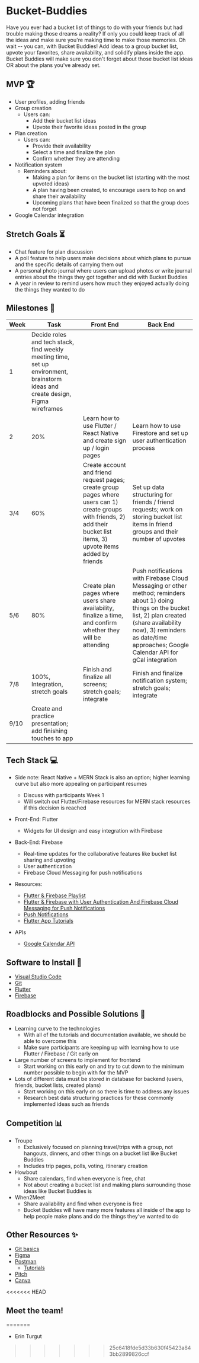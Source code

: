 # Bucket-Buddies

Have you ever had a bucket list of things to do with your friends but had trouble making those dreams a reality? If only you could keep track of all the ideas and make sure you're making time to make those memories. Oh wait -- you can, with Bucket Buddies! Add ideas to a group bucket list, upvote your favorites, share availability, and solidify plans inside the app. Bucket Buddies will make sure you don't forget about those bucket list ideas OR about the plans you've already set.

## MVP 🏆

- User profiles, adding friends
- Group creation
  - Users can:
    - Add their bucket list ideas
    - Upvote their favorite ideas posted in the group
- Plan creation
  - Users can:
    - Provide their availability
    - Select a time and finalize the plan
    - Confirm whether they are attending
- Notification system
  - Reminders about:
    - Making a plan for items on the bucket list (starting with the most upvoted ideas)
    - A plan having been created, to encourage users to hop on and share their availability
    - Upcoming plans that have been finalized so that the group does not forget
- Google Calendar integration

## Stretch Goals ⏳

- Chat feature for plan discussion
- A poll feature to help users make decisions about which plans to pursue and the specific details of carrying them out
- A personal photo journal where users can upload photos or write journal entries about the things they got together and did with Bucket Buddies
- A year in review to remind users how much they enjoyed actually doing the things they wanted to do

## Milestones 📆

| Week | Task        | Front End   | Back End |
| ---- | ----------- | ---------   | -------- |
| 1    | Decide roles and tech stack, find weekly meeting time, set up environment, brainstorm ideas and create design, Figma wireframes |  |  |
| 2    | 20% | Learn how to use Flutter / React Native and create sign up / login pages | Learn how to use Firestore and set up user authentication process |
| 3/4  | 60% | Create account and friend request pages; create group pages where users can 1) create groups with friends, 2) add their bucket list items, 3) upvote items added by friends | Set up data structuring for friends / friend requests; work on storing bucket list items in friend groups and their number of upvotes |
| 5/6  | 80% | Create plan pages where users share availability, finalize a time, and confirm whether they will be attending | Push notifications with Firebase Cloud Messaging or other method; reminders about 1) doing things on the bucket list, 2) plan created (share availability now), 3) reminders as date/time approaches; Google Calendar API for gCal integration |
| 7/8  | 100%, Integration, stretch goals | Finish and finalize all screens; stretch goals; integrate | Finish and finalize notification system; stretch goals; integrate |
| 9/10 | Create and practice presentation; add finishing touches to app |  |  |

## Tech Stack 💻

- Side note: React Native + MERN Stack is also an option; higher learning curve but also more appealing on participant resumes
  - Discuss with participants Week 1
  - Will switch out Flutter/Firebase resources for MERN stack resources if this decision is reached

- Front-End: Flutter
  - Widgets for UI design and easy integration with Firebase

- Back-End: Firebase
  - Real-time updates for the collaborative features like bucket list sharing and upvoting
  - User authentication
  - Firebase Cloud Messaging for push notifications

- Resources:
  - [Flutter & Firebase Playlist](https://www.youtube.com/playlist?list=PL4cUxeGkcC9j--TKIdkb3ISfRbJeJYQwC)
  - [Flutter & Firebase with User Authentication And Firebase Cloud Messaging for Push Notifications](https://www.youtube.com/watch?v=Ob5JkM0_ppM&list=PLxefhmF0pcPm1rsPMBNaivKmr_jY2dewJ)
  - [Push Notifications](https://www.youtube.com/watch?v=k0zGEbiDJcQ)
  - [Flutter App Tutorials](https://docs.flutter.dev/codelabs)

- APIs
  - [Google Calendar API](https://developers.google.com/calendar/api/guides/overview)

## Software to Install 📂

- [Visual Studio Code](https://code.visualstudio.com/download)
- [Git](https://www.git-scm.com/downloads)
- [Flutter](https://docs.flutter.dev/get-started/install)
- [Firebase](https://firebase.google.com/docs/flutter/setup?platform=ios)

## Roadblocks and Possible Solutions 👾

- Learning curve to the technologies
  - With all of the tutorials and documentation available, we should be able to overcome this
  - Make sure participants are keeping up with learning how to use Flutter / Firebase / Git early on
- Large number of screens to implement for frontend
  - Start working on this early on and try to cut down to the minimum number possible to begin with for the MVP
- Lots of different data must be stored in database for backend (users, friends, bucket lists, created plans)
  - Start working on this early on so there is time to address any issues
  - Research best data structuring practices for these commonly implemented ideas such as friends

## Competition 📊

- Troupe
  - Exclusively focused on planning travel/trips with a group, not hangouts, dinners, and other things on a bucket list like Bucket Buddies
  - Includes trip pages, polls, voting, itinerary creation
- Howbout
  - Share calendars, find when everyone is free, chat
  - Not about creating a bucket list and making plans surrounding those ideas like Bucket Buddies is
- When2Meet
  - Share availability and find when everyone is free
  - Bucket Buddies will have many more features all inside of the app to help people make plans and do the things they’ve wanted to do

## Other Resources ✨

- [Git basics](https://www.youtube.com/watch?v=USjZcfj8yxE)
- [Figma](https://www.figma.com/)
- [Postman](https://www.postman.com/)
  - [Tutorials](https://learning.postman.com/docs/introduction/overview/)
- [Pitch](https://pitch.com/)
- [Canva](https://www.canva.com/)

<<<<<<< HEAD
## Meet the team!
=======

- Erin Turgut
>>>>>>> 25c6418fde5d33b630f45423a843bb2899826ccf
